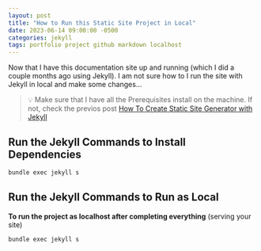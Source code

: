 ```yaml
---
layout: post
title: "How to Run this Static Site Project in Local"
date: 2023-06-14 09:00:00 -0500
categories: jekyll
tags: portfolio project github markdown localhost
---
```


Now that I have this documentation site up and running (which I did a couple months ago using Jekyll).
I am not sure how to I run the site with Jekyll in local and make some changes...

> 💡 Make sure that I have all the Prerequisites install on the machine. If not, check the previos post [How To Create Static Site Generator with Jekyll](./2023-02-16-how-to.md)

## Run the Jekyll Commands to Install Dependencies

```bash
bundle exec jekyll s
```

## Run the Jekyll Commands to Run as Local

**To run the project as localhost after completing everything** (serving your site)

```bash
bundle exec jekyll s
```

